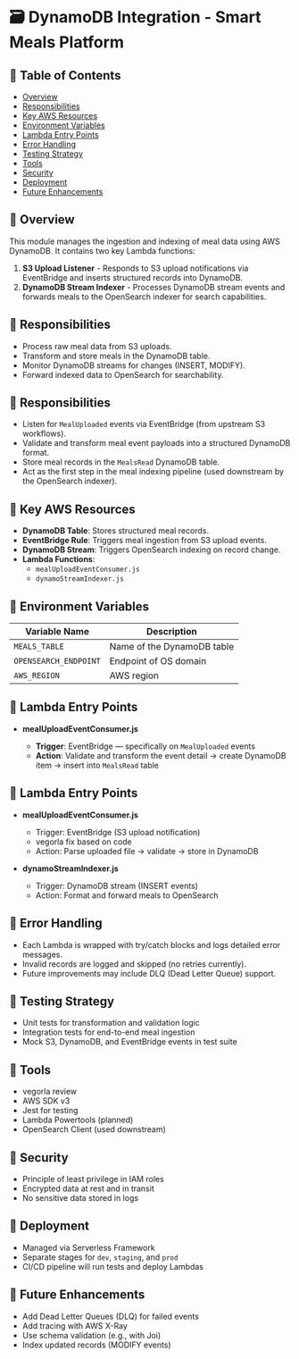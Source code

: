 # 🗃️ DynamoDB Integration - Smart Meals Platform

## 📑 Table of Contents

- [Overview](#-overview)
- [Responsibilities](#-responsibilities)
- [Key AWS Resources](#-key-aws-resources)
- [Environment Variables](#-environment-variables)
- [Lambda Entry Points](#-lambda-entry-points)
- [Error Handling](#-error-handling)
- [Testing Strategy](#-testing-strategy)
- [Tools](#-tools)
- [Security](#-security)
- [Deployment](#-deployment)
- [Future Enhancements](#-future-enhancements)

## 🧭 Overview

This module manages the ingestion and indexing of meal data using AWS DynamoDB. It contains two key Lambda functions:

1. **S3 Upload Listener** - Responds to S3 upload notifications via EventBridge and inserts structured records into DynamoDB.
2. **DynamoDB Stream Indexer** - Processes DynamoDB stream events and forwards meals to the OpenSearch indexer for search capabilities.

## 📌 Responsibilities

- Process raw meal data from S3 uploads.
- Transform and store meals in the DynamoDB table.
- Monitor DynamoDB streams for changes (INSERT, MODIFY).
- Forward indexed data to OpenSearch for searchability.

## 📌 Responsibilities

- Listen for `MealUploaded` events via EventBridge (from upstream S3 workflows).
- Validate and transform meal event payloads into a structured DynamoDB format.
- Store meal records in the `MealsRead` DynamoDB table.
- Act as the first step in the meal indexing pipeline (used downstream by the OpenSearch indexer).

## 🔑 Key AWS Resources

- **DynamoDB Table**: Stores structured meal records.
- **EventBridge Rule**: Triggers meal ingestion from S3 upload events.
- **DynamoDB Stream**: Triggers OpenSearch indexing on record change.
- **Lambda Functions**:
  - `mealUploadEventConsumer.js`
  - `dynamoStreamIndexer.js`

## 🧪 Environment Variables

| Variable Name         | Description                |
| --------------------- | -------------------------- |
| `MEALS_TABLE`         | Name of the DynamoDB table |
| `OPENSEARCH_ENDPOINT` | Endpoint of OS domain      |
| `AWS_REGION`          | AWS region                 |

## 🔁 Lambda Entry Points

- **mealUploadEventConsumer.js**

  - **Trigger**: EventBridge — specifically on `MealUploaded` events
  - **Action**: Validate and transform the event detail → create DynamoDB item → insert into `MealsRead` table

## 🔁 Lambda Entry Points

- **mealUploadEventConsumer.js**

  - Trigger: EventBridge (S3 upload notification)
  - vegorla fix based on code
  - Action: Parse uploaded file → validate → store in DynamoDB

- **dynamoStreamIndexer.js**
  - Trigger: DynamoDB stream (INSERT events)
  - Action: Format and forward meals to OpenSearch

## 🧯 Error Handling

- Each Lambda is wrapped with try/catch blocks and logs detailed error messages.
- Invalid records are logged and skipped (no retries currently).
- Future improvements may include DLQ (Dead Letter Queue) support.

## 🧪 Testing Strategy

- Unit tests for transformation and validation logic
- Integration tests for end-to-end meal ingestion
- Mock S3, DynamoDB, and EventBridge events in test suite

## 🧰 Tools

- vegorla review
- AWS SDK v3
- Jest for testing
- Lambda Powertools (planned)
- OpenSearch Client (used downstream)

## 🔐 Security

- Principle of least privilege in IAM roles
- Encrypted data at rest and in transit
- No sensitive data stored in logs

## 🚀 Deployment

- Managed via Serverless Framework
- Separate stages for `dev`, `staging`, and `prod`
- CI/CD pipeline will run tests and deploy Lambdas

## 🌱 Future Enhancements

- Add Dead Letter Queues (DLQ) for failed events
- Add tracing with AWS X-Ray
- Use schema validation (e.g., with Joi)
- Index updated records (MODIFY events)
